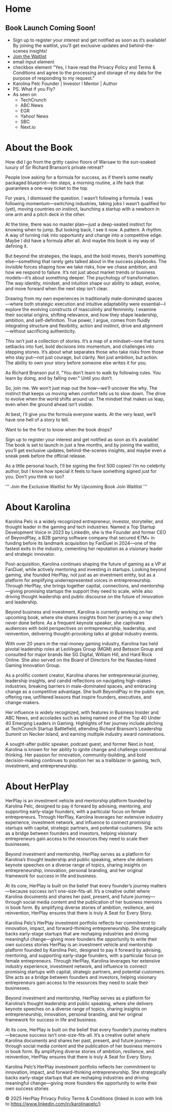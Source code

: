 # Home
## Book Launch Coming Soon!
- Sign up to register your interest and get notified as soon as it’s available! By joining the waitlist, you’ll get exclusive updates and behind-the-scenes insights!
- [Join the Waitlist](https://herplay.com/book-waitlist)
- email input element
- checkbox element "Yes, I have read the Privacy Policy and Terms & Conditions and agree to the processing and storage of my data for the purpose of responding to my request."
- Karolina Pelc
Founder | Investor I Mentor | Author
- PS. What if you Fly?
- As seen on
  - TechCrunch
  - ABC News
  - EGR
  - Yahoo! News
  - SBC
  - Next.io
# About the Book
How did I go from the gritty casino floors of Warsaw to the sun-soaked luxury of Sir Richard Branson’s private retreat?

People love asking for a formula for success, as if there’s some neatly packaged blueprint—ten steps, a morning routine, a life hack that guarantees a one-way ticket to the top.

For years, I dismissed the question. I wasn’t following a formula. I was following momentum—switching industries, taking jobs I wasn’t qualified for (yet), moving countries on instinct, launching a startup with a newborn in one arm and a pitch deck in the other.

At the time, there was no master plan—just a deep-seated instinct for knowing when to jump. But looking back, I see it now. A pattern. A rhythm. A way of turning risk into opportunity and change into a competitive edge. Maybe I did have a formula after all. And maybe this book is my way of defining it.

But beyond the strategies, the leaps, and the bold moves, there’s something else—something that rarely gets talked about in the success playbooks. The invisible forces shaping how we take risks, how we chase ambition, and how we respond to failure. It’s not just about market trends or business models—it’s about something deeper. The psychology of transformation. The way identity, mindset, and intuition shape our ability to adapt, evolve, and move forward when the next step isn’t clear.

Drawing from my own experiences in traditionally male-dominated spaces—where both strategic execution and intuitive adaptability were essential—I explore the evolving constructs of masculinity and femininity. I examine their societal origins, shifting relevance, and how they shape leadership, ambition, and self-definition. True power, I argue, comes from fluidly integrating structure and flexibility, action and instinct, drive and alignment—without sacrificing authenticity.

This isn’t just a collection of stories. It’s a map of a mindset—one that turns setbacks into fuel, bold decisions into momentum, and challenges into stepping stones. It’s about what separates those who take risks from those who stay put—not just courage, but clarity. Not just ambition, but action. The ability to own your story before someone else writes it for you.

As Richard Branson put it, "You don’t learn to walk by following rules. You learn by doing, and by falling over." Until you don’t.

So, join me. We won’t just map out the how—we’ll uncover the why. The instinct that keeps us moving when comfort tells us to slow down. The drive to evolve when the world shifts around us. The mindset that makes us leap, even when the ground ahead isn’t visible.

At best, I’ll give you the formula everyone wants. At the very least, we’ll have one hell of a story to tell.

Want to be the first to know when the book drops?

Sign up to register your interest and get notified as soon as it’s available! The book is set to launch in just a few months, and by joining the waitlist, you’ll get exclusive updates, behind-the-scenes insights, and maybe even a sneak peek before the official release.

As a little personal touch, I’ll be signing the first 500 copies! I’m no celebrity author, but I know how special it feels to have something signed just for you. Don’t you think so too?

'''
Join the Exclusive Waitlist for My Upcoming Book
Join Waitlist
'''

# About Karolina
‍Karolina Pelc is a widely recognized entrepreneur, investor, storyteller, and thought leader in the gaming and tech industries. Named a Top Startup Development Voice in 2023 by LinkedIn, she is the Founder and former CEO of BeyondPlay, a B2B gaming software company that secured €7M+ in funding before its landmark acquisition by FanDuel in 2024—one of the fastest exits in the industry, cementing her reputation as a visionary leader and strategic innovator.

Post-acquisition, Karolina continues shaping the future of gaming as a VP at FanDuel, while actively mentoring and investing in startups. Looking beyond gaming, she founded HerPlay, not just as an investment entity, but as a platform for amplifying underrepresented voices in entrepreneurship. Through HerPlay, she brings together capital, connections, and mentorship—giving promising startups the support they need to scale, while also driving thought leadership and public discourse on the future of innovation and leadership.

Beyond business and investment, Karolina is currently working on her upcoming book, where she shares insights from her journey in a way she’s never done before. As a frequent keynote speaker, she captivates audiences with bold perspectives on entrepreneurship, leadership, and reinvention, delivering thought-provoking talks at global industry events.

With over 20 years in the real-money gaming industry, Karolina has held pivotal leadership roles at LeoVegas Group (MGM) and Betsson Group and consulted for major brands like SG Digital, William Hill, and Hard Rock Online. She also served on the Board of Directors for the Nasdaq-listed Gaming Innovation Group.

As a prolific content creator, Karolina shares her entrepreneurial journey, leadership insights, and candid reflections on navigating high-stakes industries, breaking barriers in male-dominated spaces, and embracing change as a competitive advantage. She built BeyondPlay in the public eye, offering raw, unfiltered lessons that inspire founders, executives, and change-makers.

Her influence is widely recognized, with features in Business Insider and ABC News, and accolades such as being named one of the Top 40 Under 40 Emerging Leaders in Gaming. Highlights of her journey include pitching at TechCrunch Startup Battlefield, attending Richard Branson’s Leadership Summit on Necker Island, and earning multiple industry award nominations.

A sought-after public speaker, podcast guest, and former Next.io host, Karolina is known for her ability to ignite change and challenge conventional thinking. Her passion for innovation, community-building, and bold decision-making continues to position her as a trailblazer in gaming, tech, investment, and entrepreneurship.

# About HerPlay
HerPlay is an investment vehicle and mentorship platform founded by Karolina Pelc, designed to pay it forward by advising, mentoring, and supporting early-stage founders, with a particular focus on female entrepreneurs. Through HerPlay, Karolina leverages her extensive industry experience, investment network, and influence to connect promising startups with capital, strategic partners, and potential customers. She acts as a bridge between founders and investors, helping visionary entrepreneurs gain access to the resources they need to scale their businesses.

Beyond investment and mentorship, HerPlay serves as a platform for Karolina’s thought leadership and public speaking, where she delivers keynote speeches on a diverse range of topics, sharing insights on entrepreneurship, innovation, personal branding, and her original framework for success in life and business.

At its core, HerPlay is built on the belief that every founder’s journey matters—because success isn’t one-size-fits-all. It’s a creative outlet where Karolina documents and shares her past, present, and future journey—through social media content and the publication of her business memoirs in book form. By amplifying diverse stories of ambition, resilience, and reinvention, HerPlay ensures that there is truly A Seat for Every Story.

‍Karolina Pelc’s HerPlay investment portfolio reflects her commitment to innovation, impact, and forward-thinking entrepreneurship. She strategically backs early-stage startups that are reshaping industries and driving meaningful change—giving more founders the opportunity to write their own success stories
HerPlay is an investment vehicle and mentorship platform founded by Karolina Pelc, designed to pay it forward by advising, mentoring, and supporting early-stage founders, with a particular focus on female entrepreneurs. Through HerPlay, Karolina leverages her extensive industry experience, investment network, and influence to connect promising startups with capital, strategic partners, and potential customers. She acts as a bridge between founders and investors, helping visionary entrepreneurs gain access to the resources they need to scale their businesses.

Beyond investment and mentorship, HerPlay serves as a platform for Karolina’s thought leadership and public speaking, where she delivers keynote speeches on a diverse range of topics, sharing insights on entrepreneurship, innovation, personal branding, and her original framework for success in life and business.

At its core, HerPlay is built on the belief that every founder’s journey matters—because success isn’t one-size-fits-all. It’s a creative outlet where Karolina documents and shares her past, present, and future journey—through social media content and the publication of her business memoirs in book form. By amplifying diverse stories of ambition, resilience, and reinvention, HerPlay ensures that there is truly A Seat for Every Story.

‍Karolina Pelc’s HerPlay investment portfolio reflects her commitment to innovation, impact, and forward-thinking entrepreneurship. She strategically backs early-stage startups that are reshaping industries and driving meaningful change—giving more founders the opportunity to write their own success stories

© 2025 HerPlay
Privacy Policy
Terms & Conditions
{linked in icon with link to https://www.linkedin.com/in/karolinapelc/}
